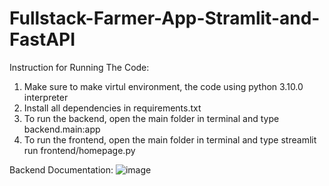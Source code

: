 ﻿# Fullstack-Farmer-App-Stramlit-and-FastAPI

Instruction for Running The Code:
1. Make sure to make virtul environment, the code using python 3.10.0 interpreter
2. Install all dependencies in requirements.txt
3. To run the backend, open the main folder in terminal and type backend.main:app
4. To run the frontend, open the main folder in terminal and type streamlit run frontend/homepage.py

Backend Documentation:
![image](https://github.com/humaidsaidi/Fullstack-Farmer-App-Stramlit-and-FastAPI/assets/79593050/e890c1d8-6a44-495c-952f-6a340c2c0662)

